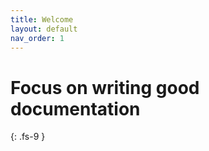 ```yaml
---
title: Welcome
layout: default
nav_order: 1
---
```


# Focus on writing good documentation
{: .fs-9 }


